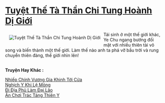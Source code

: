<a href="https://truyentiki.com/tuyet-the-ta-than-chi-tung-hoanh-di-gioi.31732/" title="Tuyệt Thế Tà Thần Chi Tung Hoành Dị Giới"><h1>Tuyệt Thế Tà Thần Chi Tung Hoành Dị Giới</h1></a><div style="display:table"><img align="right" style="float: left; padding: 10px;" src="https://truyentiki.com/a/img/str/src/31732.jpg" alt="Tuyệt Thế Tà Thần Chi Tung Hoành Dị Giới">Tái sinh ở một thế giới khác, Ye Chu ngang bướng đối mặt với nhiều thiên tài vô song và biến thành một thế giới. Làm thế nào anh ta phá vỡ bầu trời và rung chuyển thiên đàng, thế giới nhìn lên!</div><p><br><b>Truyện Hay Khác :</b></p><a href="https://truyentiki.com/nhiep-chinh-vuong-gia-khinh-toi-cua.31731/" alt="Nhiếp Chính Vương Gia Khinh Tới Cửa">Nhiếp Chính Vương Gia Khinh Tới Cửa</a><br/><a href="https://github.com/nownovels/truyenhay/tree/master/truyenhay/30695/README.md" alt="Nghịch Y Khi Lệ Mỏng">Nghịch Y Khi Lệ Mỏng</a><br/><a href="https://truyentiki.wordpress.com/2020/06/08/di-dia-phu-lam-dai-lao/" alt="Đi Địa Phủ Làm Đại Lão">Đi Địa Phủ Làm Đại Lão</a><br/><a href="https://wikitruyen.wordpress.com/2020/06/23/an-choi-trac-tang-thien-y/" alt="Ăn Chơi Trác Táng Thiên Y">Ăn Chơi Trác Táng Thiên Y</a><br/>